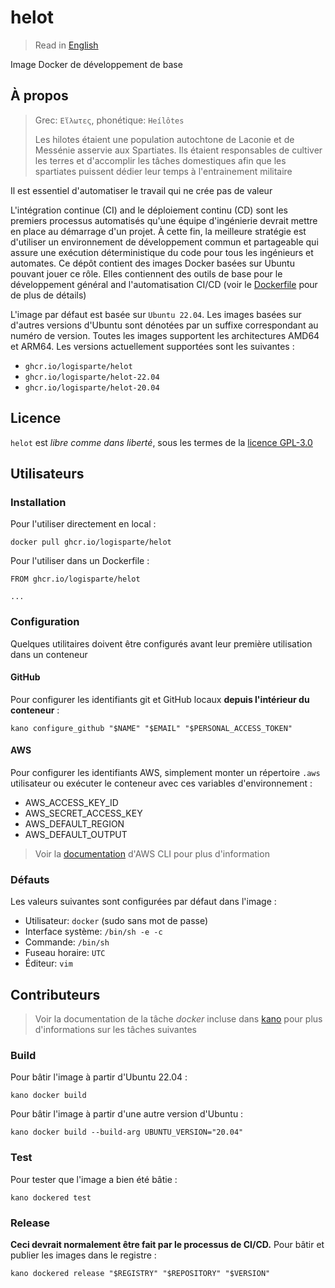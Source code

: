 # helot

> Read in [English](/docs/README.md)

Image Docker de développement de base

## À propos

> Grec: `Εἵλωτες`, phonétique: `Heílôtes`
>
> Les hilotes étaient une population autochtone de Laconie et de Messénie asservie aux
> Spartiates. Ils étaient responsables de cultiver les terres et d'accomplir les tâches
> domestiques afin que les spartiates puissent dédier leur temps à l'entrainement militaire

Il est essentiel d'automatiser le travail qui ne crée pas de valeur

L'intégration continue (CI) and le déploiement continu (CD) sont les premiers processus
automatisés qu'une équipe d'ingénierie devrait mettre en place au démarrage d'un projet. À cette
fin, la meilleure stratégie est d'utiliser un environnement de développement commun et
partageable qui assure une exécution déterministique du code pour tous les ingénieurs et
automates. Ce dépôt contient des images Docker basées sur Ubuntu pouvant jouer ce rôle. Elles
contiennent des outils de base pour le développement général and l'automatisation CI/CD (voir le
[Dockerfile](/.kano/Dockerfile) pour de plus de détails)

L'image par défaut est basée sur `Ubuntu 22.04`. Les images basées sur d'autres versions
d'Ubuntu sont dénotées par un suffixe correspondant au numéro de version. Toutes les images
supportent les architectures AMD64 et ARM64. Les versions actuellement supportées sont les
suivantes :

- `ghcr.io/logisparte/helot`
- `ghcr.io/logisparte/helot-22.04`
- `ghcr.io/logisparte/helot-20.04`

## Licence

`helot` est _libre comme dans liberté_, sous les termes de la [licence GPL-3.0](/LICENSE)

## Utilisateurs

### Installation

Pour l'utiliser directement en local :

```shell
docker pull ghcr.io/logisparte/helot
```

Pour l'utiliser dans un Dockerfile :

```docker
FROM ghcr.io/logisparte/helot

...
```

### Configuration

Quelques utilitaires doivent être configurés avant leur première utilisation dans un conteneur

#### GitHub

Pour configurer les identifiants git et GitHub locaux **depuis l'intérieur du conteneur** :

```shell
kano configure_github "$NAME" "$EMAIL" "$PERSONAL_ACCESS_TOKEN"
```

#### AWS

Pour configurer les identifiants AWS, simplement monter un répertoire `.aws` utilisateur ou
exécuter le conteneur avec ces variables d'environnement :

- AWS_ACCESS_KEY_ID
- AWS_SECRET_ACCESS_KEY
- AWS_DEFAULT_REGION
- AWS_DEFAULT_OUTPUT

> Voir la
> [documentation](https://docs.aws.amazon.com/cli/latest/userguide/cli-configure-files.html)
> d'AWS CLI pour plus d'information

### Défauts

Les valeurs suivantes sont configurées par défaut dans l'image :

- Utilisateur: `docker` (sudo sans mot de passe)
- Interface système: `/bin/sh -e -c`
- Commande: `/bin/sh`
- Fuseau horaire: `UTC`
- Éditeur: `vim`

## Contributeurs

> Voir la documentation de la tâche _docker_ incluse dans
> [kano](https://github.com/logisparte/kano) pour plus d'informations sur les tâches suivantes

### Build

Pour bâtir l'image à partir d'Ubuntu 22.04 :

```shell
kano docker build
```

Pour bâtir l'image à partir d'une autre version d'Ubuntu :

```shell
kano docker build --build-arg UBUNTU_VERSION="20.04"
```

### Test

Pour tester que l'image a bien été bâtie :

```shell
kano dockered test
```

### Release

**Ceci devrait normalement être fait par le processus de CI/CD.** Pour bâtir et publier les
images dans le registre :

```shell
kano dockered release "$REGISTRY" "$REPOSITORY" "$VERSION"
```
